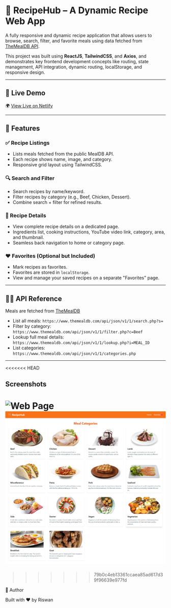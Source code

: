 # 🍴 RecipeHub – A Dynamic Recipe Web App

A fully responsive and dynamic recipe application that allows users to browse, search, filter, and favorite meals using data fetched from [TheMealDB API](https://www.themealdb.com/api.php).

This project was built using **ReactJS**, **TailwindCSS**, and **Axios**, and demonstrates key frontend development concepts like routing, state management, API integration, dynamic routing, localStorage, and responsive design.

---

## 🔗 Live Demo

🌍 [View Live on Netlify](https://recipewebapplication.netlify.app/)

---

## 🚀 Features

### ✅ Recipe Listings
- Lists meals fetched from the public MealDB API.
- Each recipe shows name, image, and category.
- Responsive grid layout using TailwindCSS.

### 🔍 Search and Filter
- Search recipes by name/keyword.
- Filter recipes by category (e.g., Beef, Chicken, Dessert).
- Combine search + filter for refined results.

### 📖 Recipe Details
- View complete recipe details on a dedicated page.
- Ingredients list, cooking instructions, YouTube video link, category, area, and thumbnail.
- Seamless back navigation to home or category page.

### ❤️ Favorites (Optional but Included)
- Mark recipes as favorites.
- Favorites are stored in `localStorage`.
- View and manage your saved recipes on a separate "Favorites" page.

---

## 🧑‍🍳 API Reference

Meals are fetched from [TheMealDB](https://www.themealdb.com/api.php)

- List all meals: `https://www.themealdb.com/api/json/v1/1/search.php?s=`
- Filter by category: `https://www.themealdb.com/api/json/v1/1/filter.php?c=Beef`
- Lookup full meal details: `https://www.themealdb.com/api/json/v1/1/lookup.php?i=MEAL_ID`
- List categories: `https://www.themealdb.com/api/json/v1/1/categories.php`

---


<<<<<<< HEAD
## Screenshots

![Web Page](/public/Webpage.png)
![Categories Page](/public/Category.png)
=======

>>>>>>> 79b0c4eb13361ccaea85ad617d39f96639e977fd

📌 Author

Built with ❤️ by Riswan
